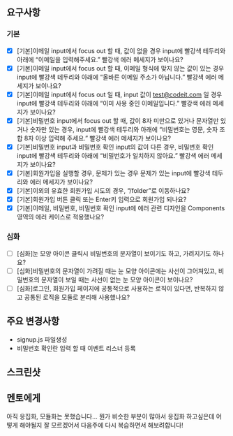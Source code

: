 ## 요구사항

### 기본

- [x] [기본]이메일 input에서 focus out 할 때, 값이 없을 경우 input에 빨강색 테두리와 아래에 “이메일을 입력해주세요.” 빨강색 에러 메세지가 보이나요?
- [x] [기본]이메일 input에서 focus out 할 때, 이메일 형식에 맞지 않는 값이 있는 경우 input에 빨강색 테두리와 아래에 “올바른 이메일 주소가 아닙니다.” 빨강색 에러 메세지가 보이나요?
- [x] [기본]이메일 input에서 focus out 일 때, input 값이 test@codeit.com 일 경우 input에 빨강색 테두리와 아래에 “이미 사용 중인 이메일입니다.” 빨강색 에러 메세지가 보이나요?
- [x] [기본]비밀번호 input에서 focus out 할 때, 값이 8자 미만으로 있거나 문자열만 있거나 숫자만 있는 경우, input에 빨강색 테두리와 아래에 “비밀번호는 영문, 숫자 조합 8자 이상 입력해 주세요.” 빨강색 에러 메세지가 보이나요?
- [x] [기본]비밀번호 input과 비밀번호 확인 input의 값이 다른 경우, 비밀번호 확인 input에 빨강색 테두리와 아래에 “비밀번호가 일치하지 않아요.” 빨강색 에러 메세지가 보이나요?
- [x] [기본]회원가입을 실행할 경우, 문제가 있는 경우 문제가 있는 input에 빨강색 테두리와 에러 메세지가 보이나요?
- [x] [기본]이외의 유효한 회원가입 시도의 경우, “/folder”로 이동하나요?
- [x] [기본]회원가입 버튼 클릭 또는 Enter키 입력으로 회원가입 되나요?
- [x] [기본]이메일, 비밀번호, 비밀번호 확인 input에 에러 관련 디자인을 Components 영역의 에러 케이스로 적용했나요?

### 심화

- [ ] [심화]눈 모양 아이콘 클릭시 비밀번호의 문자열이 보이기도 하고, 가려지기도 하나요?
- [ ] [심화]비밀번호의 문자열이 가려질 때는 눈 모양 아이콘에는 사선이 그어져있고, 비밀번호의 문자열이 보일 때는 사선이 없는 눈 모양 아이콘이 보이나요?
- [ ] [심화]로그인, 회원가입 페이지에 공통적으로 사용하는 로직이 있다면, 반복하지 않고 공통된 로직을 모듈로 분리해 사용했나요?

## 주요 변경사항

- signup.js 파일생성
- 비밀번호 확인란 입력 할 때 이벤트 리스너 등록

## 스크린샷

## 멘토에게

아직 응집화, 모듈화는 못했습니다... 뭔가 비슷한 부분이 많아서 응집화 하고싶은데 어떻게 해야될지 잘 모르겠어서 다음주에 다시 복습하면서 해보려합니다!
